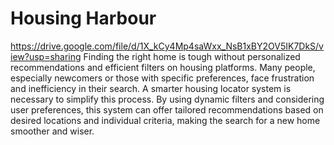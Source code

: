 # Housing Harbour
https://drive.google.com/file/d/1X_kCy4Mp4saWxx_NsB1xBY2OV5IK7DkS/view?usp=sharing
Finding the right home is tough without personalized recommendations and efficient filters on housing platforms.
Many people, especially newcomers or those with specific preferences, face frustration and inefficiency in their search.
A smarter housing locator system is necessary to simplify this process.
By using dynamic filters and considering user preferences, this system can offer tailored recommendations based on desired locations and individual criteria, making the search for a new home smoother and wiser.


